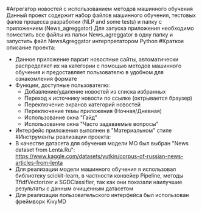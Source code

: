 #Агрегатор новостей с использованием методов машинного обучения
Данный проект содержит набор файлов машинного обучения, тестовых фалов процесса разработки (NLP and some tests) и папку с приложением (News_agreggator)
Для запуска приложения необходимо поместить все файлы из папки News_agreggator в одну папку и запустить файл NewsAgreggator интерпретатором Python
#Краткое описание проекта:
- Данное приложение парсит новостные сайты, автоматически распределяет их на категории с помощью методов машинного обучения и предоставляет пользователю в удобном для ознакомления формате
- Функции, доступные пользователю:
    - Добавление/удаление новостей из списка избранных
    - Переход к источнику новости по ссылке (октрывается браузер)
    - Переключение экранов категорий новостей
    - Переключение темы приложения (Ночная/Дневная)
    - Использование окна "Гайд"
    - Использование окна "Часто задаваемые вопросы"
- Интерфейс приложения выполнен в "Материальном" стиле
#Инструменты реализации проекта:
- В качестве датасета для обучения модели МО был выбран "News dataset from Lenta.Ru": https://www.kaggle.com/datasets/yutkin/corpus-of-russian-news-articles-from-lenta
- Для реализации модели машинного обучения я использовал библиотеку scickit-learn,  в частности конвейер Pipeline, методы TfidfVectorizer и SGDClassifier, так как они показали наилучшие результаты с данным очищенным датасетом
- Для реализации пользовательского интерфейса был использован фреймворк KivyMD

